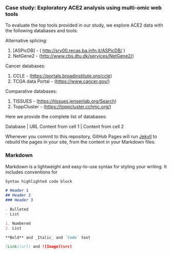 ### Case study: Exploratory ACE2 analysis using multi-omic web tools

To evaluate the top tools provided in our study, we explore ACE2 data with the following databases and tools:

Alternative splicing:
1. [ASPicDB] - ( http://srv00.recas.ba.infn.it/ASPicDB/ )
2. NetGene2 - (http://www.cbs.dtu.dk/services/NetGene2/)

Cancer databases:
1. CCLE - (https://portals.broadinstitute.org/ccle)
2. TCGA data Portal - (https://www.cancer.gov/)

Comparative databases:
1. TISSUES - (https://tissues.jensenlab.org/Search)
2. ToppCluster - (https://toppcluster.cchmc.org/)


Here we provide the complete list of databases:

Database | URL
Content from cell 1 | Content from cell 2

Whenever you commit to this repository, GitHub Pages will run [Jekyll](https://jekyllrb.com/) to rebuild the pages in your site, from the content in your Markdown files.

### Markdown

Markdown is a lightweight and easy-to-use syntax for styling your writing. It includes conventions for

```markdown
Syntax highlighted code block

# Header 1
## Header 2
### Header 3

- Bulleted
- List

1. Numbered
2. List

**Bold** and _Italic_ and `Code` text

[Link](url) and ![Image](src)
```

